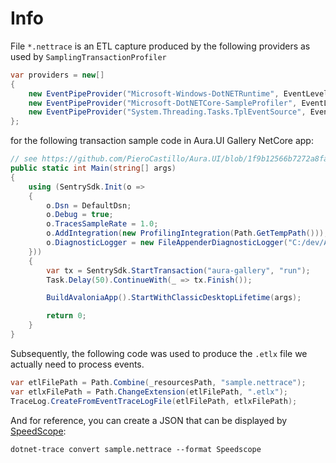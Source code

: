 # Info

File `*.nettrace` is an ETL capture produced by the following providers as used by `SamplingTransactionProfiler`

```cs
var providers = new[]
{
    new EventPipeProvider("Microsoft-Windows-DotNETRuntime", EventLevel.Informational, (long)ClrTraceEventParser.Keywords.Default),
    new EventPipeProvider("Microsoft-DotNETCore-SampleProfiler", EventLevel.Informational),
    new EventPipeProvider("System.Threading.Tasks.TplEventSource", EventLevel.Informational, (long)TplEtwProviderTraceEventParser.Keywords.Default)
};
```

for the following transaction sample code in Aura.UI Gallery NetCore app:

```cs
// see https://github.com/PieroCastillo/Aura.UI/blob/1f9b12566b7272a8faa815821241d10fd5d52a92/samples/Aura.UI.Gallery.NetCore/Program.cs
public static int Main(string[] args)
{
    using (SentrySdk.Init(o =>
    {
        o.Dsn = DefaultDsn;
        o.Debug = true;
        o.TracesSampleRate = 1.0;
        o.AddIntegration(new ProfilingIntegration(Path.GetTempPath()));
        o.DiagnosticLogger = new FileAppenderDiagnosticLogger("C:/dev/Aura.UI/test.log", SentryLevel.Debug);
    }))
    {
        var tx = SentrySdk.StartTransaction("aura-gallery", "run");
        Task.Delay(50).ContinueWith(_ => tx.Finish());

        BuildAvaloniaApp().StartWithClassicDesktopLifetime(args);

        return 0;
    }
}
```

Subsequently, the following code was used to produce the `.etlx` file we actually need to process events.

```cs
var etlFilePath = Path.Combine(_resourcesPath, "sample.nettrace");
var etlxFilePath = Path.ChangeExtension(etlFilePath, ".etlx");
TraceLog.CreateFromEventTraceLogFile(etlFilePath, etlxFilePath);
```

And for reference, you can create a JSON that can be displayed by [SpeedScope](https://speedscope.app):

```shell-script
dotnet-trace convert sample.nettrace --format Speedscope
```
